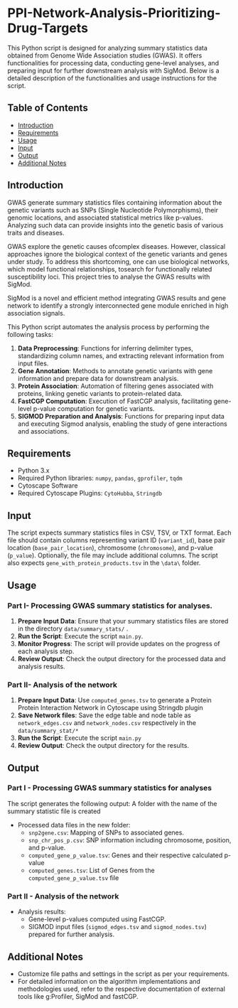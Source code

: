 # PPI-Network-Analysis-Prioritizing-Drug-Targets

This Python script is designed for analyzing summary statistics data obtained from Genome Wide Association studies (GWAS). It offers functionalities for processing data, conducting gene-level analyses, and preparing input for further downstream analysis with SigMod. Below is a detailed description of the functionalities and usage instructions for the script.

## Table of Contents

- [Introduction](#introduction)
- [Requirements](#requirements)
- [Usage](#usage)
- [Input](#input)
- [Output](#output)
- [Additional Notes](#additional-notes)

## Introduction

GWAS generate summary statistics files containing information about the genetic variants such as SNPs (Single Nucleotide Polymorphisms), their genomic locations, and associated statistical metrics like p-values. Analyzing such data can provide insights into the genetic basis of various traits and diseases.

GWAS explore the genetic causes ofcomplex diseases. However, classical approaches ignore the biological context of the genetic variants and genes under study. To address this shortcoming, one can use biological networks, which model functional relationships, tosearch for functionally related susceptibility loci. This project tries to analyse the GWAS results with SigMod.

SigMod is a novel and efficient method integrating GWAS results and gene network to identify a strongly interconnected gene module enriched in high association signals.

This Python script automates the analysis process by performing the following tasks:

1. **Data Preprocessing**: Functions for inferring delimiter types, standardizing column names, and extracting relevant information from input files.
2. **Gene Annotation**: Methods to annotate genetic variants with gene information and prepare data for downstream analysis.
3. **Protein Association**: Automation of filtering genes associated with proteins, linking genetic variants to protein-related data.
4. **FastCGP Computation**: Execution of FastCGP analysis, facilitating gene-level p-value computation for genetic variants.
5. **SIGMOD Preparation and Analysis**: Functions for preparing input data and executing Sigmod analysis, enabling the study of gene interactions and associations.


## Requirements

- Python 3.x
- Required Python libraries: `numpy`, `pandas`, `gprofiler`, `tqdm`
- Cytoscape Software
- Required Cytoscape Plugins: `CytoHubba`, `Stringdb`

## Input

The script expects summary statistics files in CSV, TSV, or TXT format. Each file should contain columns representing variant ID (`variant_id`), base pair location (`base_pair_location`), chromosome (`chromosome`), and p-value (`p_value`). Optionally, the file may include additional columns.
The script also expects `gene_with_protein_products.tsv` in the `\data\` folder.

## Usage

### Part I- Processing GWAS summary statistics for analyses.

1. **Prepare Input Data**: Ensure that your summary statistics files are stored in the directory `data/summary_stats/` .
2. **Run the Script**: Execute the script `main.py`.
3. **Monitor Progress**: The script will provide updates on the progress of each analysis step.
4. **Review Output**: Check the output directory for the processed data and analysis results.

### Part II- Analysis of the network
1. **Prepare Input Data**: Use `computed_genes.tsv` to generate a Protein Protein Interaction Network in Cytoscape using Stringdb plugin
2. **Save Network files**: Save the edge table and node table as `network_edges.csv` and `network_nodes.csv` respectively in the `data/summary_stat/*`
3. **Run the Script**: Execute the script `main.py`
4. **Review Output**: Check the output directory for the results.


## Output

### Part I - Processing GWAS summary statistics for analyses
The script generates the following output:
A folder with the name of the summary statistic file is created
- Processed data files in the new folder:
  - `snp2gene.csv`: Mapping of SNPs to associated genes.
  - `snp_chr_pos_p.csv`: SNP information including chromosome, position, and p-value.
  - `computed_gene_p_value.tsv`: Genes and their respective calculated p-value
  - `computed_genes.tsv`: List of Genes from the `computed_gene_p_value.tsv` file

### Part II - Analysis of the network 
- Analysis results:
  - Gene-level p-values computed using FastCGP.
  - SIGMOD input files (`sigmod_edges.tsv` and `sigmod_nodes.tsv`) prepared for further analysis.

## Additional Notes

- Customize file paths and settings in the script as per your requirements.
- For detailed information on the algorithm implementations and methodologies used, refer to the respective documentation of external tools like g:Profiler, SigMod and fastCGP.
